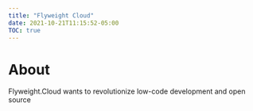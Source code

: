 ```yaml
---
title: "Flyweight Cloud"
date: 2021-10-21T11:15:52-05:00
TOC: true
---
```


# About

Flyweight.Cloud wants to revolutionize low-code development and open source
